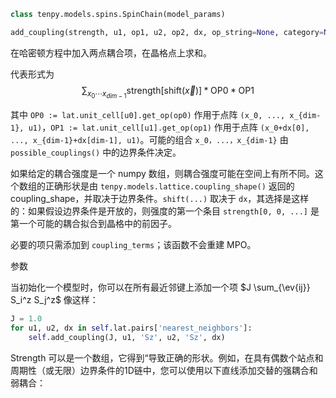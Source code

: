 
```python
class tenpy.models.spins.SpinChain(model_params)
```


```python
add_coupling(strength, u1, op1, u2, op2, dx, op_string=None, category=None, plus_hc=False)
```

在哈密顿方程中加入两点耦合项，在晶格点上求和。

代表形式为 
$$
\sum_{x_0 \cdots x_{dim-1}} \text{strength}[\text{shift}(\vec{x})] \ast \text{OP}0 \ast \text{OP}1
$$

其中 `OP0 := lat.unit_cell[u0].get_op(op0)` 作用于点阵 `(x_0, ..., x_{dim-1}, u1)`，`OP1 := lat.unit_cell[u1].get_op(op1)` 作用于点阵 `(x_0+dx[0], ..., x_{dim-1}+dx[dim-1], u1)`。可能的组合 `x_0，...，x_{dim-1}` 由 `possible_couplings()` 中的边界条件决定。

如果给定的耦合强度是一个 numpy 数组，则耦合强度可能在空间上有所不同。这个数组的正确形状是由 `tenpy.models.lattice.coupling_shape()` 返回的 coupling_shape，并取决于边界条件。`shift(...)` 取决于 `dx`，其选择是这样的：如果假设边界条件是开放的，则强度的第一个条目 `strength[0, 0, ...]` 是第一个可能的耦合拟合到晶格中的前因子。

必要的项只需添加到 `coupling_terms`；该函数不会重建 MPO。

参数


当初始化一个模型时，你可以在所有最近邻键上添加一个项 $J \sum_{\ev{ij}} S_i^z S_j^z$ 像这样：

```python
J = 1.0
for u1, u2, dx in self.lat.pairs['nearest_neighbors']:
	self.add_coupling(J, u1, 'Sz', u2, 'Sz', dx)
```
Strength 可以是一个数组，它得到“导致正确的形状。例如，在具有偶数个站点和周期性（或无限）边界条件的1D链中，您可以使用以下直线添加交替的强耦合和弱耦合：

```
